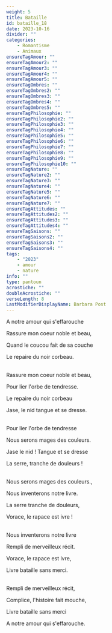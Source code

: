 ```yaml
---
weight: 5
title: Bataille
id: bataille_18
date: 2023-10-16
divider: ""
categories:
    - Romantisme
    - Animaux
ensureTagAmour: ""
ensureTagAmour2: ""
ensureTagAmour3: ""
ensureTagAmour4: ""
ensureTagAmour5: ""
ensureTagOmbres: ""
ensureTagOmbres2: ""
ensureTagOmbres3: ""
ensureTagOmbres4: ""
ensureTagOmbres5: ""
ensureTagPhilosophie: ""
ensureTagPhilosophie2: ""
ensureTagPhilosophie3: ""
ensureTagPhilosophie4: ""
ensureTagPhilosophie5: ""
ensureTagPhilosophie6: ""
ensureTagPhilosophie7: ""
ensureTagPhilosophie8: ""
ensureTagPhilosophie9: ""
ensureTagPhilosophie10: ""
ensureTagNature: ""
ensureTagNature2: ""
ensureTagNature3: ""
ensureTagNature4: ""
ensureTagNature5: ""
ensureTagNature6: ""
ensureTagNature7: ""
ensureTagAttitudes: ""
ensureTagAttitudes2: ""
ensureTagAttitudes3: ""
ensureTagAttitudes4: ""
ensureTagSaisons: ""
ensureTagSaisons2: ""
ensureTagSaisons3: ""
ensureTagSaisons4: ""
tags:
    - "2023"
    - amour
    - nature
info: ""
type: pantoun
acrostiche: ""
doubleAcrostiche: ""
verseLength: 8
LastModifierDisplayName: Barbara Post
---
```

A notre amour qui s'effarouche

Rassure mon coeur noble et beau,

Quand le coucou fait de sa couche

Le repaire du noir corbeau.

 \
Rassure mon coeur noble et beau,

Pour lier l'orbe de tendresse.

Le repaire du noir corbeau

Jase, le nid tangue et se dresse.

 \
Pour lier l'orbe de tendresse

Nous serons mages des couleurs.

Jase le nid ! Tangue et se dresse

La serre, tranche de douleurs !

 \
Nous serons mages des couleurs.,

Nous inventerons notre livre.

La serre tranche de douleurs,

Vorace, le rapace est ivre !

 \
Nous inventerons notre livre

Rempli de merveilleux récit.

Vorace, le rapace est ivre,

Livre bataille sans merci.

 \
Rempli de merveilleux récit,

Complice, l'histoire fait mouche,

Livre bataille sans merci

A notre amour qui s'effarouche.
